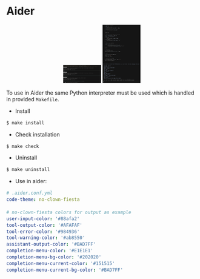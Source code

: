 # Aider

<p align="middle">
  <img src="assets/1.png" width="100" />
  <img src="assets/2.png" width="100" />
</p>


To use in Aider the same Python interpreter must be used which is handled in provided `Makefile`.

- Install
```sh
$ make install
```

- Check installation
```sh
$ make check
```

- Uninstall
```sh
$ make uninstall
```

- Use in aider:
```yaml
# .aider.conf.yml
code-theme: no-clown-fiesta

# no-clown-fiesta colors for output as example
user-input-color: '#88afa2'
tool-output-color: '#AFAFAF'
tool-error-color: '#984936'
tool-warning-color: '#ab8550'
assistant-output-color: '#BAD7FF'
completion-menu-color: '#E1E1E1'
completion-menu-bg-color: '#202020'
completion-menu-current-color: '#151515'
completion-menu-current-bg-color: '#BAD7FF'
```


